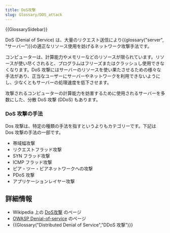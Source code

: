 ```yaml
---
title: DoS攻撃
slug: Glossary/DOS_attack
---
```


{{GlossarySidebar}}

DoS (Denial of Service) は、大量のリクエスト送信により{{glossary("server", "サーバー")}}の適正なリソース使用を妨げるネットワーク攻撃手法です。

コンピューターは、計算能力やメモリーなどのリソースが限られています。リソースが使い尽くされると、プログラムはフリーズまたはクラッシュし使用できなくなります。DoS 攻撃にはサーバーのリソースを使い果たさせるための様々な手法があり、正当なユーザーにサーバーやネットワークを利用できないようにし、少なくともサーバーの処理速度を低下させます。

攻撃されるコンピューターの計算能力を妨害するために使用されるサーバーを多数にした、分散 DoS 攻撃 (DDoS) もあります。

### DoS 攻撃の手法

Dos 攻撃は、特定の種類の手法を指すというよりもカテゴリーです。下記は Dos 攻撃の手法の一部です。

- 帯域幅攻撃
- リクエストフラッド攻撃
- SYN フラッド攻撃
- ICMP フラッド攻撃
- ピア・ツー・ピアネットワークへの攻撃
- PDoS 攻撃
- アプリケーションレイヤー攻撃

## 詳細情報

- Wikipedia 上の [DoS攻撃](https://ja.wikipedia.org/wiki/DoS攻撃) のページ
- [OWASP Denial-of-service](https://www.owasp.org/index.php/Denial_of_Service) のページ
- {{Glossary("Distributed Denial of Service","DDoS 攻撃")}}
